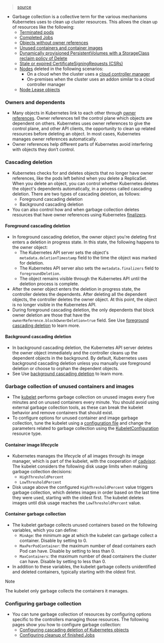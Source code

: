 > [source](https://kubernetes.io/docs/concepts/architecture/garbage-collection/)

* Garbage collection is a collective term for the various mechanisms Kubernetes uses to clean up cluster resources. This allows the clean up of resources like the following:
	* [Terminated pods](https://kubernetes.io/docs/concepts/workloads/pods/pod-lifecycle/#pod-garbage-collection)
	* [Completed Jobs](https://kubernetes.io/docs/concepts/workloads/controllers/ttlafterfinished/)
	* [Objects without owner references](https://kubernetes.io/docs/concepts/architecture/garbage-collection/#owners-dependents)
	* [Unused containers and container images](https://kubernetes.io/docs/concepts/architecture/garbage-collection/#containers-images)
	* [Dynamically provisioned PersistentVolumes with a StorageClass reclaim policy of Delete](https://kubernetes.io/docs/concepts/storage/persistent-volumes/#delete)
	* [Stale or expired CertificateSigningRequests (CSRs)](https://kubernetes.io/docs/reference/access-authn-authz/certificate-signing-requests/#request-signing-process)
	* [Nodes](https://kubernetes.io/docs/concepts/architecture/nodes/) deleted in the following scenarios:
		* On a cloud when the cluster uses a [cloud controller manager](https://kubernetes.io/docs/concepts/architecture/cloud-controller/)
		* On-premises when the cluster uses an addon similar to a cloud controller manager
	* [Node Lease objects](https://kubernetes.io/docs/concepts/architecture/nodes/#heartbeats)

### Owners and dependents
* Many objects in Kubernetes link to each other through [owner references](https://kubernetes.io/docs/concepts/overview/working-with-objects/owners-dependents/). Owner references tell the control plane which objects are dependent on others. Kubernetes uses owner references to give the control plane, and other API clients, the opportunity to clean up related resources before deleting an object. In most cases, Kubernetes manages owner references automatically.
* Owner references help different parts of Kubernetes avoid interfering with objects they don’t control.

### Cascading deletion
* Kubernetes checks for and deletes objects that no longer have owner references, like the pods left behind when you delete a ReplicaSet. When you delete an object, you can control whether Kubernetes deletes the object's dependents automatically, in a process called cascading deletion. There are two types of cascading deletion, as follows:
	* Foreground cascading deletion
	* Background cascading deletion
* You can also control how and when garbage collection deletes resources that have owner references using Kubernetes [finalizers](https://kubernetes.io/docs/concepts/overview/working-with-objects/finalizers/).

#### Foreground cascading deletion
* In foreground cascading deletion, the owner object you're deleting first enters a deletion in progress state. In this state, the following happens to the owner object:
	* The Kubernetes API server sets the object's `metadata.deletionTimestamp` field to the time the object was marked for deletion.
	* The Kubernetes API server also sets the `metadata.finalizers` field to `foregroundDeletion`.
	* The object remains visible through the Kubernetes API until the deletion process is complete.
* After the owner object enters the deletion in progress state, the controller deletes the dependents. After deleting all the dependent objects, the controller deletes the owner object. At this point, the object is no longer visible in the Kubernetes API.
* During foreground cascading deletion, the only dependents that block owner deletion are those that have the `ownerReference.blockOwnerDeletion=true` field. See Use [foreground cascading deletion](https://kubernetes.io/docs/tasks/administer-cluster/use-cascading-deletion/#use-foreground-cascading-deletion) to learn more.

#### Background cascading deletion
* In background cascading deletion, the Kubernetes API server deletes the owner object immediately and the controller cleans up the dependent objects in the background. By default, Kubernetes uses background cascading deletion unless you manually use foreground deletion or choose to orphan the dependent objects.
* See Use [background cascading deletion](https://kubernetes.io/docs/tasks/administer-cluster/use-cascading-deletion/#use-background-cascading-deletion) to learn more.

### Garbage collection of unused  containers and images
* The [kubelet](https://kubernetes.io/docs/reference/generated/kubelet) performs garbage collection on unused images every five minutes and on unused containers every minute. You should avoid using external garbage collection tools, as these can break the kubelet behavior and remove containers that should exist.
* To configure options for unused container and image garbage collection, tune the kubelet using a [configuration file](https://kubernetes.io/docs/tasks/administer-cluster/kubelet-config-file/) and change the parameters related to garbage collection using the [KubeletConfiguration](https://kubernetes.io/docs/reference/config-api/kubelet-config.v1beta1/) resource type.

#### Container image lifecycle
* Kubernetes manages the lifecycle of all images through its image manager, which is part of the kubelet, with the cooperation of [cadvisor](https://github.com/google/cadvisor/). The kubelet considers the following disk usage limits when making garbage collection decisions:
	* `HighThresholdPercent`
	* `LowThresholdPercent`
* Disk usage above the configured `HighThresholdPercent` value triggers garbage collection, which deletes images in order based on the last time they were used, starting with the oldest first. The kubelet deletes images until disk usage reaches the `LowThresholdPercent` value.

#### Container garbage collection
* The kubelet garbage collects unused containers based on the following variables, which you can define:
	* `MinAge`: the minimum age at which the kubelet can garbage collect a container. Disable by setting to 0.
	* `MaxPerPodContainer`: the maximum number of dead containers each Pod can have. Disable by setting to less than 0.
	* `MaxContainers`: the maximum number of dead containers the cluster can have. Disable by setting to less than 0.
* In addition to these variables, the kubelet garbage collects unidentified and deleted containers, typically starting with the oldest first.

> [!Note]
> The kubelet only garbage collects the containers it manages.

### Configuring garbage collection
* You can tune garbage collection of resources by configuring options specific to the controllers managing those resources. The following pages show you how to configure garbage collection:
	* [Configuring cascading deletion of Kubernetes objects](https://kubernetes.io/docs/tasks/administer-cluster/use-cascading-deletion/)
	* [Configuring cleanup of finished Jobs](https://kubernetes.io/docs/concepts/workloads/controllers/ttlafterfinished/)
